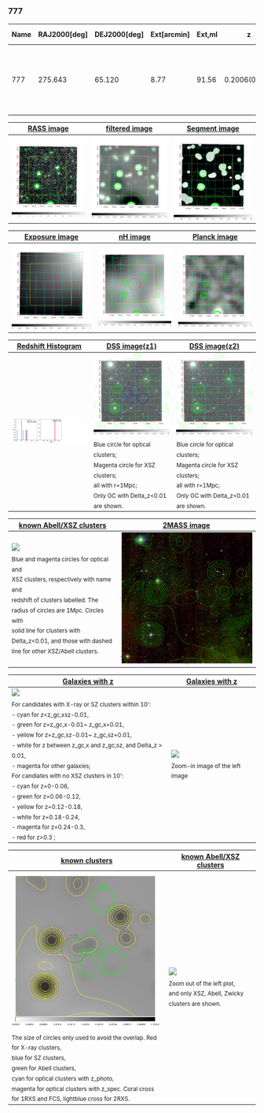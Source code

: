 <div STYLE="page-break-after: always;"></div>

### 777

|Name|RAJ2000[deg]|DEJ2000[deg] |Ext[arcmin]| Ext,ml | z | z_src| C|GC(XSZ,Delta_z<0.01)| GC(OPT,Delta_z<0.01)|GC| R_sig[arcmin] | R500[arcmin] | R500[Mpc]| CRsig[c/s] | CR500[c/s] |L500[1E44 erg/s]|F500[1E-12 erg/s/cm^2]| M500[1E14 Msun]|Tx[keV]|Cnt_sig|Beta|Rc[arcmin]|Comment|Alias|
|---|---|---|---|---|---|------|---|--------|---------|----------|---|---|---|---|---|---|---|---|---|---|---|---|---|---|
|777| 275.643| 65.120| 8.77| 91.56| 0.2006(0.000)| z_opt| S| -| W| Tak, W| 18.550| 3.579| 0.710| 0.020(0.008)| 0.018(0.007)| 0.381(0.160)| 0.329(0.138)| 1.24(0.26)| 2.61(0.35)| 1638.6| 0.509(-0.007+0.015)| 1.867(-0.113+0.118)| An X-ray cluster with $z$ = 0.1932 and offset = 0.96 Mpc(4.88 arcmin),| t409|

|[RASS image](../image/777/777_img.pdf)|[filtered image](../image/777/777_fil.pdf)|[Segment image](../image/777/777_seg.pdf)|
|-------------------|--------------------|-------------------|
| <img src="../image/777/777_img.png" width="300">  | <img src="../image/777/777_fil.png" width="300">   | <img src="../image/777/777_seg.png" width="300">  |

|[Exposure image](../image/777/777_mex.pdf)| [nH image](../image/777/777_nh.pdf)| [Planck image](../image/777/777_p.pdf)|
|-------------------|--------------------|-------------------|
|<img src="../image/777/777_mex.png" width="300">   | <img src="../image/777/777_nh.png" width="300">    | <img src="../image/777/777_p.png" width="300"> |

|[Redshift Histogram](../image/777/777_zg.pdf) | [DSS image(z1)](../image/777/777_dss_z1.pdf)      |  [DSS image(z2)](../image/777/777_dss_z2.pdf)    |
|-------------------|--------------------|-------------------|
|<img src="../image/777/777_zg.png" width="300"> |<img src="../image/777/777_dss_z1.png" width="300"> <sub><br>Blue circle for optical clusters; <br>Magenta circle for XSZ clusters; <br>all with r=1Mpc; <br>Only GC with Delta_z<0.01 are shown. </sub>| <img src="../image/777/777_dss_z2.png" width="300"><sub><br>Blue circle for optical clusters; <br>Magenta circle for XSZ clusters; <br>all with r=1Mpc; <br>Only GC with Delta_z<0.01 are shown. </sub> |

|[known Abell/XSZ clusters](../image/777/777_m.pdf) | [2MASS image](../image/777/777_2mass.pdf)      |
|-------------------|-------------------|
|<img src=../image/777/777_m.png width="300"> <br><sub>Blue and magenta circles for optical and <br>XSZ clusters, respectively with name and <br>redshift of clusters labelled. The <br>radius of circles are 1Mpc. Circles with <br>solid line for clusters with <br>Delta_z<0.01, and those with dashed <br>line for other XSZ/Abell clusters.        </sub>|<img src="../image/777/777_2mass.png" width="300">  |

|[Galaxies with z](../image/777/777_opt_ned.pdf) |[Galaxies with z](../image/777/777_opt_ned_zoom.pdf) |
|-------------------|-------------------|
| <img src=../image/777/777_opt_ned.png width="300"> <br><sub> For candidates with X-ray or SZ clusters within 10': <br> - cyan for z<z_gc,xsz-0.01, <br> - green for z=z_gc,x-0.01~ z_gc,x+0.01, <br> - yellow for z=z_gc,sz-0.01~ z_gc,sz+0.01, <br> - white for z between z_gc,x and z_gc,sz, and Delta_z > 0.01, <br> - magenta for other galaxies; <br>For candiates with no XSZ clusters in 10': <br> - cyan for z=0-0.06, <br> - green for z=0.06-0.12, <br> - yellow for z=0.12-0.18, <br> - white for z=0.18-0.24, <br> - magenta for z=0.24-0.3, <br> - red for z>0.3 ;  </sub>|<img src=../image/777/777_opt_ned_zoom.png width="300">  <br><sub> Zoom-in image of the left image</sub>|

|[known clusters](../image/777/777_gc.pdf) |[known Abell/XSZ clusters](../image/777/777_gc_large.pdf) |
|-------------------|-------------------|
| <img src=../image/777/777_gc.png width="300"> <br><sub> The size of circles only used to avoid the overlap. Red for X-ray clusters, <br> blue for SZ clusters, <br> green for Abell clusters, <br> cyan for optical clusters with z_photo, <br> magenta for optical clusters with z_spec. Coral cross for 1RXS and FCS, lightblue cross for 2RXS. </sub>|<img src=../image/777/777_gc_large.png width="300"> <br><sub> Zoom out of the left plot, <br> and only XSZ, Abell, Zwicky clusters are shown. </sub> |



